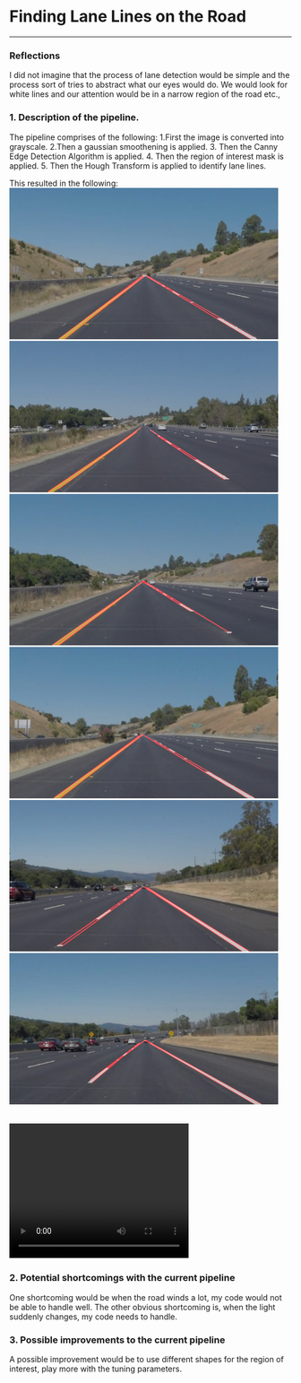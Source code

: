 # **Finding Lane Lines on the Road** 

---

### Reflections

I did not imagine that the process of lane detection would be simple and the process sort of tries to abstract what our eyes would do.
We would look for white lines and our attention would be in a narrow region of the road etc.,

### 1. Description of the pipeline. 

The pipeline comprises of the following:
1.First the image is converted into grayscale.
2.Then a gaussian smoothening is applied.
3. Then the Canny Edge Detection Algorithm is applied.
4. Then the region of interest mask is applied.
5. Then the Hough Transform is applied to identify lane lines.


This resulted in the following:
<br />
<img src="https://raw.githubusercontent.com/vasuskimo/CarND-LaneLines-P1/master/test_images/whiteCarLaneSwitch_after.jpg" width="480" />
<img src="https://raw.githubusercontent.com/vasuskimo/CarND-LaneLines-P1/master/test_images/solidYellowLeft_after.jpg" width="480" />
<img src="https://raw.githubusercontent.com/vasuskimo/CarND-LaneLines-P1/master/test_images/solidYellowCurve_after.jpg" width="480" />
<img src="https://raw.githubusercontent.com/vasuskimo/CarND-LaneLines-P1/master/test_images/solidYellowCurve2_after.jpg" width="480"/>
<img src="https://raw.githubusercontent.com/vasuskimo/CarND-LaneLines-P1/master/test_images/solidWhiteRight_after.jpg" width="480"/>
<img src="https://raw.githubusercontent.com/vasuskimo/CarND-LaneLines-P1/master/test_images/solidWhiteCurve_after.jpg" width="480"/>

<br/>
<video width="320" height="240" controls>
  <source src="https://github.com/vasuskimo/CarND-LaneLines-P1/blob/master/test_videos_output/solidWhiteRight.mp4" type="video/mp4">
</video>

### 2. Potential shortcomings with the current pipeline


One shortcoming would be when the road winds a lot, my code would not be able to handle well.
The other obvious shortcoming is, when the light suddenly changes, my code needs to handle.


### 3. Possible improvements to the current pipeline

A possible improvement would be to use different shapes for the region of interest, play more with the tuning parameters. 
